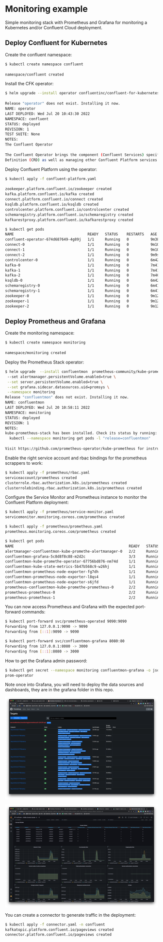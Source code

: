 # Monitoring example

Simple monitoring stack with Prometheus and Grafana for monitoring a Kubernetes and/or Confluent Cloud deployment.

## Deploy Confluent for Kubernetes

Create the confluent namespace:

```bash
$ kubectl create namespace confluent                                                                                     2.7.0

namespace/confluent created
```

Install the CFK operator:

```bash
$ helm upgrade --install operator confluentinc/confluent-for-kubernetes  --namespace confluent                           2.7.0

Release "operator" does not exist. Installing it now.
NAME: operator
LAST DEPLOYED: Wed Jul 20 10:43:30 2022
NAMESPACE: confluent
STATUS: deployed
REVISION: 1
TEST SUITE: None
NOTES:
The Confluent Operator

The Confluent Operator brings the component (Confluent Services) specific controllers for kubernetes by providing components specific Custom Resource
Definition (CRD) as well as managing other Confluent Platform services
```

Deploy Confluent Platform using the operator:

```bash
$ kubectl apply -f confluent-platform.yaml                                                                               2.7.0

zookeeper.platform.confluent.io/zookeeper created
kafka.platform.confluent.io/kafka created
connect.platform.confluent.io/connect created
ksqldb.platform.confluent.io/ksqldb created
controlcenter.platform.confluent.io/controlcenter created
schemaregistry.platform.confluent.io/schemaregistry created
kafkarestproxy.platform.confluent.io/kafkarestproxy created
```

```bash
$ kubectl get pods                                                                                                       2.7.0
NAME                                  READY   STATUS    RESTARTS   AGE
confluent-operator-674d687649-4g89j   1/1     Running   0          9m38s
connect-0                             1/1     Running   0          9m10s
connect-1                             1/1     Running   0          9m10s
connect-2                             1/1     Running   0          9m9s
controlcenter-0                       1/1     Running   0          6m42s
kafka-0                               1/1     Running   0          7m41s
kafka-1                               1/1     Running   0          7m41s
kafka-2                               1/1     Running   0          7m40s
ksqldb-0                              1/1     Running   0          6m42s
schemaregistry-0                      1/1     Running   0          6m41s
schemaregistry-1                      1/1     Running   0          6m41s
zookeeper-0                           1/1     Running   0          9m12s
zookeeper-1                           1/1     Running   0          9m12s
zookeeper-2                           1/1     Running   0          9m12s
```


## Deploy Prometheus and Grafana

<!---
 helm upgrade --install azuredeploy stable/prometheus \
  --set alertmanager.persistentVolume.enabled=true \
  --set server.persistentVolume.enabled=true \
  --set-file extraScrapeConfigs=./prometheus/extraScrapeConfigs.yaml \
  --namespace monitoring
--->

Create the monitoring namespace:


```bash
$ kubectl create namespace monitoring                                                                                    2.7.0

namespace/monitoring created
```

Deploy the Prometheus Stack operator:

```bash
$ helm upgrade  --install confluentmon  prometheus-community/kube-prometheus-stack \                                     2.7.0
 --set alertmanager.persistentVolume.enabled=true \
 --set server.persistentVolume.enabled=true \
 --set grafana.sidecar.datasources.uid=promsys \
 --namespace monitoring
Release "confluentmon" does not exist. Installing it now.
NAME: confluentmon
LAST DEPLOYED: Wed Jul 20 10:58:11 2022
NAMESPACE: monitoring
STATUS: deployed
REVISION: 1
NOTES:
kube-prometheus-stack has been installed. Check its status by running:
  kubectl --namespace monitoring get pods -l "release=confluentmon"

Visit https://github.com/prometheus-operator/kube-prometheus for instructions on how to create & configure Alertmanager and Prometheus instances using the Operator.
```

Enable the right service account and rbac bindings for the prometheus scrappers to work:

```bash
$ kubectl apply -f prometheus/rbac.yaml                                                                                  2.7.0
serviceaccount/prometheus created
clusterrole.rbac.authorization.k8s.io/prometheus created
clusterrolebinding.rbac.authorization.k8s.io/prometheus created
```

Configure the Service Monitor and Prometheus instance to monitor the Confluent Platform deployment:

```bash
$ kubectl apply -f prometheus/service-monitor.yaml                                                                       2.7.0
servicemonitor.monitoring.coreos.com/prometheus created
```

```bash
$ kubectl apply -f prometheus/prometheus.yaml                                                                            2.7.0
prometheus.monitoring.coreos.com/prometheus created
```

```bash
$ kubectl get pods                                                                                                       2.7.0
NAME                                                     READY   STATUS    RESTARTS   AGE
alertmanager-confluentmon-kube-promethe-alertmanager-0   2/2     Running   0          9m32s
confluentmon-grafana-5c8d8f8c88-m2d2c                    3/3     Running   0          9m37s
confluentmon-kube-promethe-operator-67756bd876-nm74d     1/1     Running   0          9m37s
confluentmon-kube-state-metrics-5b47b568c9-w26hj         1/1     Running   0          9m37s
confluentmon-prometheus-node-exporter-fg7dh              1/1     Running   0          9m37s
confluentmon-prometheus-node-exporter-l8qs4              1/1     Running   0          9m37s
confluentmon-prometheus-node-exporter-s6jfd              1/1     Running   0          9m37s
prometheus-confluentmon-kube-promethe-prometheus-0       2/2     Running   0          9m32s
prometheus-prometheus-0                                  2/2     Running   0          24s
prometheus-prometheus-1                                  2/2     Running   0          24s
```

You can now access Prometheus and Grafana with the expected port-forward commands:

```bash
$ kubectl port-forward svc/prometheus-operated 9090:9090                                                                 2.7.0
Forwarding from 127.0.0.1:9090 -> 9090
Forwarding from [::1]:9090 -> 9090
```

```bash
$ kubectl port-forward svc/confluentmon-grafana 8080:80                                                                  2.7.0
Forwarding from 127.0.0.1:8080 -> 3000
Forwarding from [::1]:8080 -> 3000
```

How to get the Grafana admin password:

```bash
$ kubectl get secret --namespace monitoring confluentmon-grafana -o jsonpath="{.data.admin-password}" | base64 --decode ; echo
prom-operator
```

Note once into Grafana, you will need to deploy the data sources and dashboards, they are in the grafana folder in this repo.


![Prometheus Dashboard](../assets/img/prometheus.png "Prometheus")

![Grafana Dashboard](../assets/img/grafana.png "Grafana")


You can create a connector to generate traffic in the deployment:

```bash
$ kubectl apply -f connector.yaml -n confluent                                                                           2.7.0
kafkatopic.platform.confluent.io/pageviews created
connector.platform.confluent.io/pageviews created
```
